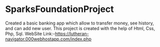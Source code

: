 # SparksFoundationProject
Created a basic banking app which allow to transfer money, see history, and can add new user.
This project is created with the help of Html, Css, Php, Sql. 
WebSite Link:-https://lutheran-navigator.000webhostapp.com/index.php
